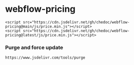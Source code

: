 # webflow-pricing

```
<script src="https://cdn.jsdelivr.net/gh/chedoc/webflow-pricing@main/js/price.min.js"></script>
<script src="https://cdn.jsdelivr.net/gh/chedoc/webflow-pricing@latest/js/price.min.js"></script>
```

### Purge and force update

```
https://www.jsdelivr.com/tools/purge
```
